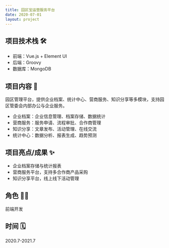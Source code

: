 ```yaml
---
title: 园区宝运营服务平台
date: 2020-07-01
layout: project
---
```


## 项目技术栈 🛠️

- 前端：Vue.js + Element UI
- 后端：Groovy
- 数据库：MongoDB

## 项目内容 🏢

园区管理平台，提供企业档案、统计中心、营商服务、知识分享等多模块，支持园区管委会内部办公与企业服务。

- 企业档案：企业信息管理、档案存储、数据统计
- 营商服务：服务申请、流程审批、合作商管理
- 知识分享：文章发布、活动管理、在线交流
- 统计中心：数据分析、报表生成、趋势预测

## 项目亮点/成果 ✨

- 企业档案存储与统计报表
- 营商服务平台，支持多合作商产品采购
- 知识分享平台，线上线下活动管理

## 角色 👨‍💻

前端开发

## 时间 🗓️

2020.7-2021.7
